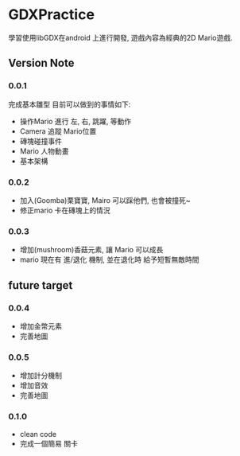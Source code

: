 # GDXPractice
學習使用libGDX在android 上進行開發, 遊戲內容為經典的2D Mario遊戲.

## Version Note
### 0.0.1
完成基本雛型
目前可以做到的事情如下:
* 操作Mario 進行 左, 右, 跳躍, 等動作
* Camera 追蹤 Mario位置
* 磚塊碰撞事件
* Mario 人物動畫
* 基本架構

### 0.0.2
* 加入(Goomba)栗寶寶, Mairo 可以踩他們, 也會被撞死~
* 修正mario 卡在磚塊上的情況

### 0.0.3
* 增加(mushroom)香菇元素, 讓 Mario 可以成長
* mario 現在有 進/退化 機制, 並在退化時 給予短暫無敵時間

## future target
### 0.0.4
* 增加金幣元素
* 完善地圖

### 0.0.5
* 增加計分機制
* 增加音效
* 完善地圖

###  0.1.0
* clean code
* 完成一個簡易 關卡